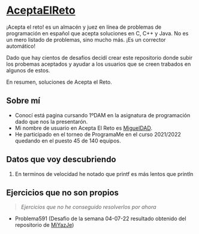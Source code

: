 # [AceptaElReto](https://www.aceptaelreto.com/)
¡Acepta el reto! es un almacén y juez en línea de problemas de programación en español que acepta soluciones en C, C++ y Java.
No es un mero listado de problemas, sino mucho más. ¡Es un corrector automático!

Dado que hay cientos de desafios decidí crear este repositorio donde subir los probemas aceptados y ayudar a los usuarios que se creen trabados en algunos de estos.

En resumen, soluciones de Acepta el Reto.

## Sobre mí
- Conocí está pagina cursando 1ºDAM en la asignatura de programación dado que nos la presentarón.
- Mi nombre de usuario en Acepta El Reto es [MiguelDAD](https://www.aceptaelreto.com/user/profile.php?id=23486).
- He participado en el torneo de ProgramaMe en el curso 2021/2022 quedando en el puesto 45 de 140 equipos.

## Datos que voy descubriendo
1. En terminos de velocidad he notado que printf es más lentos que println

## Ejercicios que no son propios 
> *Ejercicios que no he conseguido resolverlos por ahora*

- Problema591 (Desafio de la semana 04-07-22 resultado obtenido del repositorio de [MiYazJe](https://github.com/MiYazJE/Acepta-el-reto/blob/master/p591.java))

